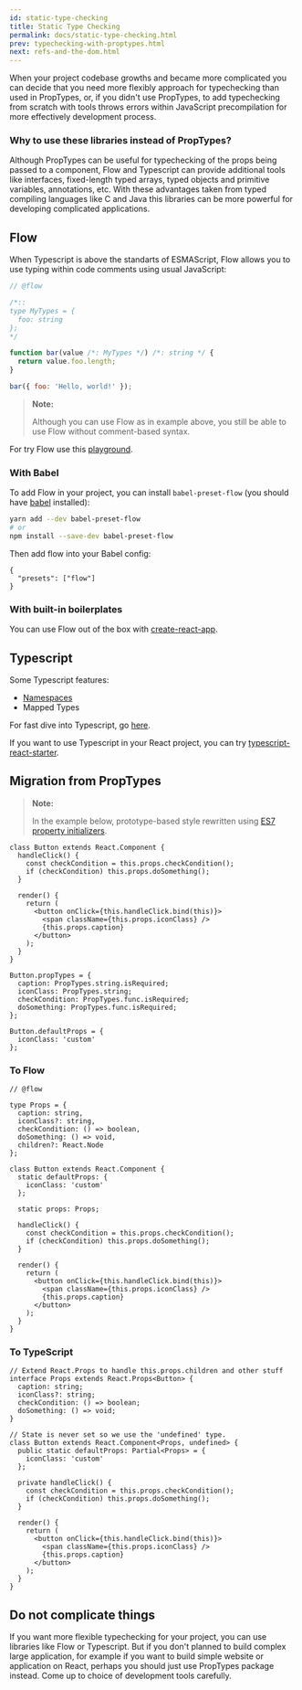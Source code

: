 ```yaml
---
id: static-type-checking
title: Static Type Checking
permalink: docs/static-type-checking.html
prev: typechecking-with-proptypes.html
next: refs-and-the-dom.html
---
```


When your project codebase growths and became more complicated you can decide that you need more flexibly approach for typechecking than used in PropTypes, or, if you didn't use PropTypes, to add typechecking from scratch with tools throws errors within JavaScript precompilation for more effectively development process.

### Why to use these libraries instead of PropTypes?

Although PropTypes can be useful for typechecking of the props being passed to a component, Flow and Typescript can provide additional tools like interfaces, fixed-length typed arrays, typed objects and primitive variables, annotations, etc. With these advantages taken from typed compiling languages like C and Java this libraries can be more powerful for developing complicated applications.

## Flow

When Typescript is above the standarts of ESMAScript, Flow allows you to use typing within code comments using usual JavaScript:

```js
// @flow

/*::
type MyTypes = {
  foo: string
};
*/

function bar(value /*: MyTypes */) /*: string */ {
  return value.foo.length;
}

bar({ foo: 'Hello, world!' });
```

>**Note:**
>
>Although you can use Flow as in example above, you still be able to use Flow without comment-based syntax.

For try Flow use this [playground](https://flow.org/try/).

### With Babel

To add Flow in your project, you can install `babel-preset-flow` (you should have [babel](http://babeljs.io/docs/setup/) installed):

```bash
yarn add --dev babel-preset-flow
# or
npm install --save-dev babel-preset-flow
```

Then add flow into your Babel config:

```
{
  "presets": ["flow"]
}
```

### With built-in boilerplates

You can use Flow out of the box with [create-react-app](https://flow.org/en/docs/tools/create-react-app/).

## Typescript

Some Typescript features:

- [Namespaces](https://www.typescriptlang.org/docs/handbook/namespaces.html)
- Mapped Types

For fast dive into Typescript, go [here](https://www.typescriptlang.org/play/).

If you want to use Typescript in your React project, you can try [typescript-react-starter](https://github.com/Microsoft/TypeScript-React-Starter#typescript-react-starter).

## Migration from PropTypes

>**Note:**
>
>In the example below, prototype-based style rewritten using [ES7 property initializers](https://esdiscuss.org/topic/es7-property-initializers).

```js{17-26}
class Button extends React.Component {
  handleClick() {
    const checkCondition = this.props.checkCondition();
    if (checkCondition) this.props.doSomething();
  }

  render() {
    return (
      <button onClick={this.handleClick.bind(this)}>
        <span className={this.props.iconClass} />
        {this.props.caption}
      </button>
    );
  }
}

Button.propTypes = {
  caption: PropTypes.string.isRequired;
  iconClass: PropTypes.string;
  checkCondition: PropTypes.func.isRequired;
  doSomething: PropTypes.func.isRequired;
};

Button.defaultProps = {
  iconClass: 'custom'
};
```

### To Flow

```js{1-9,12-16}
// @flow

type Props = {
  caption: string,
  iconClass?: string,
  checkCondition: () => boolean,
  doSomething: () => void,
  children?: React.Node
};

class Button extends React.Component {
  static defaultProps: {
    iconClass: 'custom'
  };

  static props: Props;

  handleClick() {
    const checkCondition = this.props.checkCondition();
    if (checkCondition) this.props.doSomething();
  }

  render() {
    return (
      <button onClick={this.handleClick.bind(this)}>
        <span className={this.props.iconClass} />
        {this.props.caption}
      </button>
    );
  }
}
```

### To TypeScript

```ts{1-7,9-18}
// Extend React.Props to handle this.props.children and other stuff
interface Props extends React.Props<Button> {
  caption: string;
  iconClass?: string;
  checkCondition: () => boolean;
  doSomething: () => void;
}

// State is never set so we use the 'undefined' type.
class Button extends React.Component<Props, undefined> {
  public static defaultProps: Partial<Props> = {
    iconClass: 'custom'
  };

  private handleClick() {
    const checkCondition = this.props.checkCondition();
    if (checkCondition) this.props.doSomething();
  }

  render() {
    return (
      <button onClick={this.handleClick.bind(this)}>
        <span className={this.props.iconClass} />
        {this.props.caption}
      </button>
    );
  }
}
```

## Do not complicate things

If you want more flexible typechecking for your project, you can use libraries like Flow or Typescript. But if you don't planned to build complex large application, for example if you want to build simple website or application on React, perhaps you should just use PropTypes package instead. Сome up to choice of development tools carefully.
